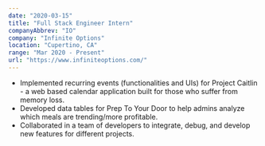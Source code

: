 ```yaml
---
date: "2020-03-15"
title: "Full Stack Engineer Intern"
companyAbbrev: "IO"
company: "Infinite Options"
location: "Cupertino, CA"
range: "Mar 2020 - Present"
url: "https://www.infiniteoptions.com/"
---
```


- Implemented recurring events (functionalities and UIs) for Project Caitlin - a web based calendar application built for those who suffer from memory loss.
- Developed data tables for Prep To Your Door to help admins analyze which meals are trending/more profitable.
- Collaborated in a team of developers to integrate, debug, and develop new features for different projects.

